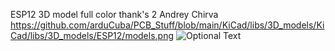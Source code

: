 ESP12 3D model full color thank's 2 Andrey Chirva
https://github.com/arduCuba/PCB_Stuff/blob/main/KiCad/libs/3D_models/KiCad/libs/3D_models/ESP12/models.png
![Optional Text](../ESP12/models.png)

